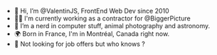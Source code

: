 - 👋 Hi, I’m @ValentinJS, FrontEnd Web Dev since 2010
- 👷‍♂️ I'm currently working as a contractor for @BiggerPicture
- 👀 I’m a nerd in computer stuff, animal photography and astronomy.
- 🌍 Born in France, I'm in Montréal, Canada right now.
- 🔭 Not looking for job offers but who knows ?


<!---
ValentinJS/ValentinJS is a ✨ special ✨ repository because its `README.md` (this file) appears on your GitHub profile.
You can click the Preview link to take a look at your changes.
--->
